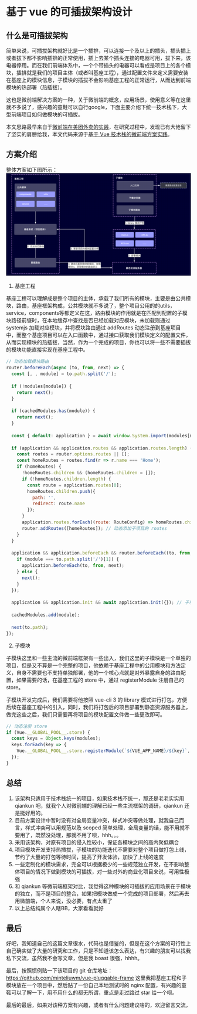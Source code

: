 # 基于 vue 的可插拔架构设计

## 什么是可插拔架构
简单来说，可插拔架构就好比是一个插排，可以连接一个及以上的插头，插头插上或者拔下都不影响插排的正常使用，插上去某个插头连接的电器可用，拔下来，该电器停用。而在我们前端体系中，一个个带插头的电器可以看成是项目上的各个模块，插排就是我们的项目主体（或者叫基座工程），通过配置文件来定义需要安装在基座上的模块信息，子模块的插拔不会影响基座工程的正常运行，从而达到前端模块的热部署（热插拔）。

这也是微前端解决方案的一种，关于微前端的概念，应用场景，使用意义等在这里就不多说了，感兴趣的童鞋可以自行google，下面主要介绍下统一技术栈下，大型前端项目如何做模块的可插拔。

本文思路最早来自于[微前端在美团外卖的实践](https://tech.meituan.com/2020/02/27/meituan-waimai-micro-frontends-practice.html)，在研究过程中，发现已有大佬留下了坚实的肩膀给我，本文代码来源于[基于 Vue 技术栈的微前端方案实践](https://juejin.im/post/6844904079441805326#heading-4)。

## 方案介绍
整体方案如下图所示：
![可插拔架构](./可插拔架构.png)

1. 基座工程
   
基座工程可以理解成是整个项目的主体，承载了我们所有的模块，主要是由公共模块，路由，基座框架构成，公共模块就不多说了，整个项目公用的的utils，service，components等都定义在这，路由模块的作用就是在匹配到配置的子模块路径前缀时，在本地缓存中查找是否已经加载对应模块，未加载则通过 systemjs 加载对应模块，并将模块路由通过 addRoutes 动态注册到基座项目中，而整个基座项目可以在入口函数中，通过接口获取我们模块定义的配置文件，从而实现模块的热插拔，当然，作为一个完成的项目，你也可以将一些不需要插拔的模块功能直接实现在基座工程中。

```js
// 动态加载模块路由
router.beforeEach(async (to, from, next) => {
  const [, , module] = to.path.split('/');

  if (!modules[module]) {
    return next();
  }

  if (cachedModules.has(module)) {
    return next();
  }

  const { default: application } = await window.System.import(modules[module]);

  if (application && application.routes && application.routes.length) {
    const routes = router.options.routes || [];
    const homeRoutes = routes.find(r => r.name === 'Home');
    if (homeRoutes) {
      !homeRoutes.children && (homeRoutes.children = []);
      if (!homeRoutes.children.length) {
        const route = application.routes[0];
        homeRoutes.children.push({
          path: '',
          redirect: route.name
        });
      }
      application.routes.forEach((route: RouteConfig) => homeRoutes.children?.push(route));
      router.addRoutes([homeRoutes]); // 动态添加子项目的 routes
    }
  }

  application && application.beforeEach && router.beforeEach((to, from, next) => {
    if (module === to.path.split('/')[1]) {
      application.beforeEach(to, from, next);
    } else {
      next();
    }
  });

  application && application.init && await application.init({}); // 子项目初始化

  cachedModules.add(module);

  next(to.path);
});
```

2. 子模块

子模块这里和一些主流的微前端框架有一些出入，我们这里的子模块是一个单独的项目，但是又不算是一个完整的项目，他依赖于基座工程中的公用模块和方法定义，自身不需要也不支持单独部署，他的一个核心点就是对外暴露自身的路由配置，如果需要的话，在基座工程的 store 中，通过 registerModule 注册自己的 store。

子模块开发完成后，我们需要将他按照 vue-cli 3 的 library 模式进行打包，方便后续在基座工程中的引入，同时，我们将打包后的项目部署到静态资源服务器上，做完这些之后，我们只需要再将项目的模块配置文件做一些更改即可。

```js
// 动态注册 store
if (Vue.__GLOBAL_POOL__.store) {
  const keys = Object.keys(modules);
  keys.forEach(key => {
    Vue.__GLOBAL_POOL__.store.registerModule(`${VUE_APP_NAME}/${key}`, modules[key]);
  });
}
```

## 总结
1. 该架构只适用于技术栈统一的项目，如果技术栈不统一，那还是老老实实用 qiankun 吧，就我个人对微前端的理解已经一些主流框架的调研，qiankun 还是挺好用的。
2. 目前方案设计中暂时没有对全局变量冲突，样式冲突等做处理，就我自己而言，样式冲突可以用规范以及 scoped 简单处理，全局变量的话，能不用就不要用了，既然没处理，那就不用了呗，hhh。。。
3. 采用该架构，对原有项目的侵入性较小，保证各模块之间的高内聚低耦合
4. 项目模块开发支持热插拔，子模块的功能迭代不需要对整个项目做打包上线，节约了大量的打包等待时间，提高了开发体验，加快了上线的速度
5. 一些定制化的模块需求，完全可以根据极少的一些规范独立开发，在不影响整体项目的情况下做到模块的可插拔，对一些对外的商业化项目来说，可用性极强
6. 和 qiankun 等微前端框架对比，我觉得这种模块的可插拔的应用场景在于模块的独立，而不是项目的整合，如果把模块做成一个完成的项目部署，然后再去用微前端，个人来说，没必要，有点太重了
7. 以上总结纯属个人瞎BB，大家看看就好

## 最后
好吧，我知道自己的这篇文章很水，代码也是借鉴的，但是在这个方案的可行性上自己确实做了大量的研究和工作，只是不知道该怎么表达，有兴趣的朋友可以找我私下交流，虽然我不会写文章，但是我 boast 很强，hhhh。

最后，按照惯例贴一下该项目的 git 仓库地址：https://github.com/minteliuwm/vue-pluggable-frame 这里我把基座工程和子模块放在一个项目中，然后贴了一份自己本地测试时的 nginx
配置，有兴趣的童鞋可以了解一下，用不用什么的都无所谓，重点是走过路过 star 给一个呗。

最后的最后，如果对该种方案有兴趣，或者有什么问题建议啥的，欢迎留言交流，